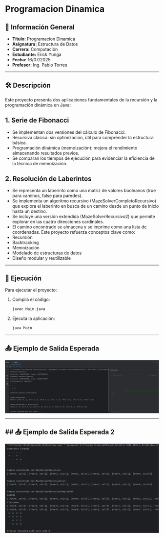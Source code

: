 
# Programacion Dinamica

## 📌 Información General

- **Título:** Programacion Dinamica
- **Asignatura:** Estructura de Datos
- **Carrera:** Computación
- **Estudiante:** Erick Yunga
- **Fecha:** 16/07/2025
- **Profesor:** Ing. Pablo Torres

---

## 🛠️ Descripción

Este proyecto presenta dos aplicaciones fundamentales de la recursión y la programación dinámica en Java:
## 1. Serie de Fibonacci
- Se implementan dos versiones del cálculo de Fibonacci:
- Recursiva clásica: sin optimización, útil para comprender la estructura básica.
- Programación dinámica (memoización): mejora el rendimiento almacenando resultados previos.
- Se comparan los tiempos de ejecución para evidenciar la eficiencia de la técnica de memoización.
## 2. Resolución de Laberintos
- Se representa un laberinto como una matriz de valores booleanos (true para caminos, false para paredes).
- Se implementa un algoritmo recursivo (MazeSolverCompletoRecursivo) que explora el laberinto en busca de un camino desde un punto de inicio hasta un destino.
- Se incluye una versión extendida (MazeSolverRecursivo2) que permite explorar en las cuatro direcciones cardinales.
- El camino encontrado se almacena y se imprime como una lista de coordenadas.
  Este proyecto refuerza conceptos clave como:
- Recursión
- Backtracking
- Memoización
- Modelado de estructuras de datos
- Diseño modular y reutilizable


---

## 🚀 Ejecución

Para ejecutar el proyecto:

1. Compila el código:
    ```bash
    javac Main.java
    ```
2. Ejecuta la aplicación:
    ```bash
    java Main
    ```

---

## 📤 Ejemplo de Salida Esperada
![img.png](img.png)

---
## ## 📤 Ejemplo de Salida Esperada 2
![img_1.png](img_1.png)


